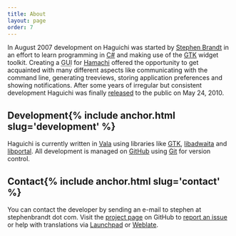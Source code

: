 ```yaml
---
title: About
layout: page
order: 7
---
```

In August 2007 development on Haguichi was started by <a href="https://www.stephenbrandt.com/" target="_blank">Stephen Brandt</a> in an effort to learn programming in <a href="https://en.wikipedia.org/wiki/C_Sharp_(programming_language)" target="_blank">C#</a> and making use of the <a href="https://www.gtk.org" target="_blank">GTK</a> widget toolkit. Creating a <abbr title="Graphical user interface">GUI</abbr> for <a href="https://vpn.net" target="_blank">Hamachi</a> offered the opportunity to get acquainted with many different aspects like communicating with the command line, generating treeviews, storing application preferences and showing notifications. After some years of irregular but consistent development Haguichi was finally [released](/news/release090/) to the public on May 24, 2010.

<h2 id="development">Development{% include anchor.html slug='development' %}</h2>
Haguichi is currently written in <a href="https://vala.dev" target="_blank">Vala</a> using libraries like <a href="https://www.gtk.org" target="_blank">GTK</a>, <a href="https://gnome.pages.gitlab.gnome.org/libadwaita/" target="_blank">libadwaita</a> and <a href="https://libportal.org" target="_blank">libportal</a>. All development is managed on <a href="https://github.com/ztefn/haguichi" target="_blank">GitHub</a> using <a href="https://git-scm.com/" target="_blank">Git</a> for version control.

<h2 id="contact">Contact{% include anchor.html slug='contact' %}</h2>
You can contact the developer by sending an e-mail to stephen at stephenbrandt dot com. Visit the <a href="https://github.com/ztefn/haguichi" target="_blank">project page</a> on GitHub to <a href="https://github.com/ztefn/haguichi/issues" target="_blank">report an issue</a> or help with translations via <a href="https://translations.launchpad.net/haguichi" target="_blank">Launchpad</a> or <a href="https://hosted.weblate.org/projects/haguichi/haguichi/" target="_blank">Weblate</a>.

